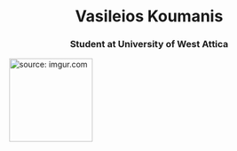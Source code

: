 <h1 align="center">Vasileios Koumanis</h1>
<h3 align="center">Student at University of West Attica</h3>

<p align="left"> <a href="https://imgur.com/POSeaVZ"><img src="https://i.imgur.com/POSeaVZ.png" title="source: imgur.com" width="150" height="150"/></a> </p>
